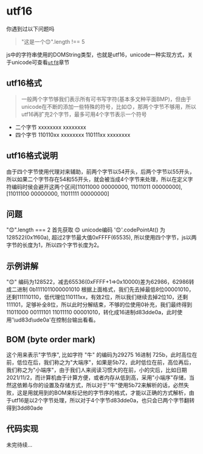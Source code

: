 # utf16

你遇到过以下问题吗

> "这是一个😊".length !== 5

js中的字符串使用的DOMString类型，也就是utf16，unicode一种实现方式，关于unicode可查看[`utf8`](/algorithms/tree/main/utf8#readme)章节

## utf16格式

> 一般两个字节够我们表示所有可书写字符(基本多文种平面BMP)，但由于unicode在不断的添加一些特殊的符号，比如😊，那两个字节不够用，所以utf16再扩充2个字节，最多可用4个字节表示一个符号

- 二个字节 xxxxxxxx xxxxxxxx
- 四个字节 110110xx xxxxxxxx 110111xx xxxxxxxx

## utf16格式说明

由于四个字节使用代理对来辅助，前两个字节以54开头，后两个字节以55开头，所以如果二个字节存在54和55开头，就会被当成4个字节来处理，所以在定义字符编码时侯会避开这两个区间[11011000 00000000, 11011011 00000000], [11011100 00000000, 11011111 00000000]

## 问题

"😊".length === 2
首先获取 😊 unicode编码 '😊'.codePointAt() 为128522(0x1f60a), 超过2字节最大值0xFFFF(65535), 所以使用四个字节，js以两字节的长度为1，所以四个字节长度为2。

## 示例讲解

"😊" 编码为128522，减去65536(0xFFFF+1=>0x10000)差为62986，62986转成二进制 0b1111011000001010 根据上面格式，我们先去掉最低8位00001010，还剩111110110，低代理位110111xx，有效2位，所以我们继续去掉2位10，还剩111101，足够补全8位，所以此时分解结束，不够的位使用0补充，我们最终得到11011000 00111101 11011110 00001010，转化成16进制d83dde0a，此时使用'\ud83d\ude0a'在控制台输出看看。

## BOM (byte order mark)

这个用来表示"字节序", 比如字符 "牛" 的编码为29275 16进制 725b，此时高位在前，低位在后，我们称之为"大端序"，如果是5b72，此时低位在前，高位再后，我们称之为"小端序"，由于我们人来阅读习惯大的在前，小的灾后，比如日期2021/11/2，而计算机由于计算方便，或者内存从低到高，采用"小端序"存储，当然这依赖与你的设置及存储方式，所以对于"牛"使用5b72来解析的话，必然失败，这是用就用到的BOM来标记他的字节序的格式，才能以正确的方式解析，由于utf16是以2个字节处理，所以对于4个字节d83dde0a，也只会已两个字节翻转得到3dd80ade

## 代码实现

未完待续...